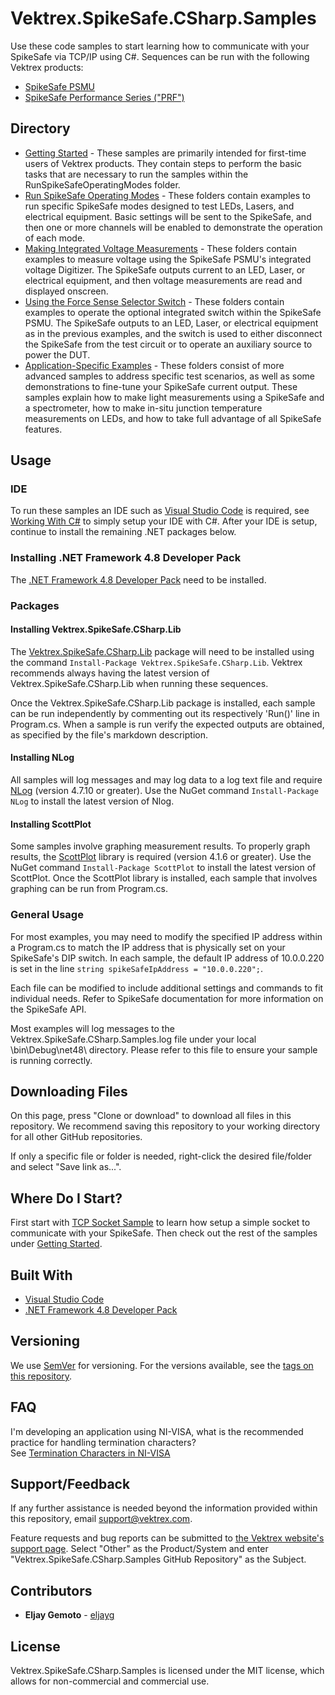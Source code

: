 # Vektrex.SpikeSafe.CSharp.Samples

Use these code samples to start learning how to communicate with your SpikeSafe via TCP/IP using C#. Sequences can be run with the following Vektrex products:
 - [SpikeSafe PSMU](https://www.vektrex.com/products/spikesafe-source-measure-unit/)
 - [SpikeSafe Performance Series ("PRF")](https://www.vektrex.com/products/spikesafe-performance-series-precision-pulsed-current-sources/)

## Directory

- [Getting Started](GettingStarted) - These samples are primarily intended for first-time users of Vektrex products. They contain steps to perform the basic tasks that are necessary to run the samples within the RunSpikeSafeOperatingModes folder.
- [Run SpikeSafe Operating Modes](RunSpikeSafeOperatingModes) - These folders contain examples to run specific SpikeSafe modes designed to test LEDs, Lasers, and electrical equipment. Basic settings will be sent to the SpikeSafe, and then one or more channels will be enabled to demonstrate the operation of each mode.
- [Making Integrated Voltage Measurements](MakingIntegratedVoltageMeasurements) - These folders contain examples to measure voltage using the SpikeSafe PSMU's integrated voltage Digitizer. The SpikeSafe outputs current to an LED, Laser, or electrical equipment, and then voltage measurements are read and displayed onscreen.
- [Using the Force Sense Selector Switch](UsingForceSenseSelectorSwitch) - These folders contain examples to operate the optional integrated switch within the SpikeSafe PSMU. The SpikeSafe outputs to an LED, Laser, or electrical equipment as in the previous examples, and the switch is used to either disconnect the SpikeSafe from the test circuit or to operate an auxiliary source to power the DUT.
- [Application-Specific Examples](ApplicationSpecificExamples) - These folders consist of more advanced samples to address specific test scenarios, as well as some demonstrations to fine-tune your SpikeSafe current output. These samples explain how to make light measurements using a SpikeSafe and a spectrometer, how to make in-situ junction temperature measurements on LEDs, and how to take full advantage of all SpikeSafe features.

## Usage

### IDE
To run these samples an IDE such as [Visual Studio Code](https://code.visualstudio.com/) is required, see [Working With C#](https://code.visualstudio.com/docs/languages/csharp) to simply setup your IDE with C#. After your IDE is setup, continue to install the remaining .NET packages below.

### Installing .NET Framework 4.8 Developer Pack
The [.NET Framework 4.8 Developer Pack](https://dotnet.microsoft.com/download/dotnet-framework/net48) need to be installed.

### Packages

#### Installing Vektrex.SpikeSafe.CSharp.Lib
The [Vektrex.SpikeSafe.CSharp.Lib](https://www.nuget.org/packages/Vektrex.SpikeSafe.CSharp.Lib/) package will need to be installed using the command `Install-Package Vektrex.SpikeSafe.CSharp.Lib`. Vektrex recommends always having the latest version of Vektrex.SpikeSafe.CSharp.Lib when running these sequences.

Once the Vektrex.SpikeSafe.CSharp.Lib package is installed, each sample can be run independently by commenting out its respectively 'Run()' line in Program.cs. When a sample is run verify the expected outputs are obtained, as specified by the file's markdown description.

#### Installing NLog
All samples will log messages and may log data to a log text file and require [NLog](https://www.nuget.org/packages/NLog/) (version 4.7.10 or greater). Use the NuGet command `Install-Package NLog` to install the latest version of Nlog.

#### Installing ScottPlot
Some samples involve graphing measurement results. To properly graph results, the [ScottPlot](https://swharden.com/scottplot/) library is required (version 4.1.6 or greater). Use the NuGet command `Install-Package ScottPlot` to install the latest version of ScottPlot. Once the ScottPlot library is installed, each sample that involves graphing can be run from Program.cs.

### General Usage
For most examples, you may need to modify the specified IP address within a Program.cs to match the IP address that is physically set on your SpikeSafe's DIP switch. In each sample, the default IP address of 10.0.0.220 is set in the line `string spikeSafeIpAddress = "10.0.0.220";`.

Each file can be modified to include additional settings and commands to fit individual needs. Refer to SpikeSafe documentation for more information on the SpikeSafe API.

Most examples will log messages to the Vektrex.SpikeSafe.CSharp.Samples.log file under your local \bin\Debug\net48\ directory. Please refer to this file to ensure your sample is running correctly.

## Downloading Files

On this page, press "Clone or download" to download all files in this repository. We recommend saving this repository to your working directory for all other GitHub repositories.

If only a specific file or folder is needed, right-click the desired file/folder and select "Save link as...".

## Where Do I Start?

First start with [TCP Socket Sample](GettingStarted/TcpSocketSample) to learn how setup a simple socket to communicate with your SpikeSafe. Then check out the rest of the samples under [Getting Started](GettingStarted/README.md).

## Built With

* [Visual Studio Code](https://code.visualstudio.com/)
* [.NET Framework 4.8 Developer Pack](https://dotnet.microsoft.com/download/dotnet-framework/net48)

## Versioning

We use [SemVer](http://semver.org/) for versioning. For the versions available, see the [tags on this repository](https://github.com/VektrexElectronicSystems/Vektrex.SpikeSafe.CSharp.Samples/tags).

## FAQ

I'm developing an application using NI-VISA, what is the recommended practice for handling termination characters?<br />
See [Termination Characters in NI-VISA](https://www.ni.com/en-us/support/documentation/supplemental/06/termination-characters-in-ni-visa.html)

## Support/Feedback

If any further assistance is needed beyond the information provided within this repository, email support@vektrex.com.

Feature requests and bug reports can be submitted to [the Vektrex website's support page](https://www.vektrex.com/request-support/). Select "Other" as the Product/System and enter "Vektrex.SpikeSafe.CSharp.Samples GitHub Repository" as the Subject.

## Contributors

* **Eljay Gemoto** - [eljayg](https://github.com/eljayg)

## License

Vektrex.SpikeSafe.CSharp.Samples is licensed under the MIT license, which allows for non-commercial and commercial use.